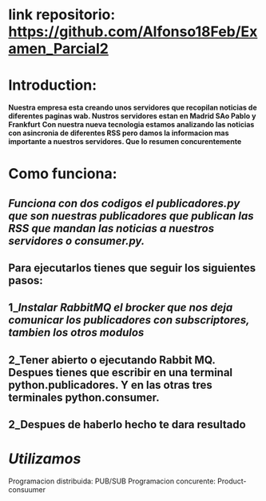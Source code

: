# link repositorio: https://github.com/Alfonso18Feb/Examen_Parcial2
# Introduction:
**Nuestra empresa esta creando unos servidores que recopilan noticias de diferentes paginas wab. Nustros servidores estan en Madrid SAo Pablo y Frankfurt**
**Con nuestra nueva tecnologia estamos analizando las noticias con asincronia de diferentes RSS pero damos la informacion mas importante a nuestros servidores. Que lo resumen concurentemente**
# **Como funciona:**
## *Funciona con dos codigos el publicadores.py que son nuestras publicadores que publican las RSS que mandan las noticias a nuestros servidores o consumer.py.*
## **Para ejecutarlos tienes que seguir los siguientes pasos:**
## 1_**Instalar RabbitMQ *el brocker que nos deja comunicar los publicadores con subscriptores**, tambien los otros modulos*
## 2_**Tener abierto o ejecutando Rabbit MQ. Despues tienes que escribir en una terminal python.publicadores. Y en las otras tres terminales python.consumer.**
## 2_**Despues de haberlo hecho te dara resultado**
# *Utilizamos*
Programacion distribuida: PUB/SUB
Programacion concurente: Product-consuumer
